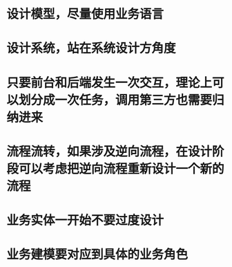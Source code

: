 # 设计模型，尽量使用业务语言



# 设计系统，站在系统设计方角度



# 只要前台和后端发生一次交互，理论上可以划分成一次任务，调用第三方也需要归纳进来



# 

# 流程流转，如果涉及逆向流程，在设计阶段可以考虑把逆向流程重新设计一个新的流程



# 业务实体一开始不要过度设计



# 业务建模要对应到具体的业务角色



# 

